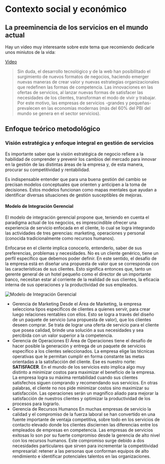 # Contexto social y económico

## La preeminencia de los servicios en el mundo actual

Hay un video muy interesante sobre este tema que recomiendo dedicarle unos miniutos de la vida:

[Video](https://youtu.be/-OiaE6l8ysg ':include :type=iframe width=100% height=400px')

>Sin duda, el desarrollo tecnológico y de la web han posibilitado el surgimiento de nuevos formatos de negocios, haciendo emerger nuevas maneras de crear valor y nuevas estrategias organizacionales que redefinen las formas de competencia. Las innovaciones en las ofertas de servicios, al lanzar nuevas formas de satisfacer las necesidades de los clientes, transforman el modo de vivir y trabajar. Por este motivo, las empresas de servicios -grandes y pequeñas- prevalecen en las economías modernas (más del 60% del PBI del mundo se genera en el sector servicios).

## Enfoque teórico metodológico

### Visión estratégica y enfoque integral en gestión de servicios

Es importante saber que la visión estratégica de negocio refiere a la habilidad de comprender y prevenir los cambios del mercado para innovar en la gestión de las distintas áreas de la empresa y, de esta manera, procurar su competitividad y rentabilidad.

Es indispensable entender que para una buena gestión del cambio se precisan modelos conceptuales que orienten y anticipen a la toma de decisiones. Estos modelos funcionan como mapas mentales que ayudan a identificar diversas situaciones de gestión susceptibles de mejoras.

#### Modelo de Integración Gerencial

El modelo de integración gerencial propone que, teniendo en cuenta el paradigma actual de los negocios, es imprescindible ofrecer una experiencia de servicio enfocada en el cliente, lo cual se logra integrando las actividades de tres gerencias: marketing, operaciones y personal (conocida tradicionalmente como recursos humanos).

Enfocarse en el cliente implica conocerlo, entenderlo, saber de sus preferencias, problemas y necesidades. No es un cliente genérico, tiene un perfil específico que debemos poder definir. En este sentido, el desafío de la empresa está en diseñar una propuesta de valor que se corresponda con las características de sus clientes. Esto significa entonces que, tanto un gerente general de un hotel pequeño como el director de un importante banco, necesitan estar al corriente de la realidad de sus clientes, la eficacia interna de sus operaciones y la productividad de sus empleados.

![Modelo de Integración Gerencial](../assets/img/modelo-integracion-gerencial.png)

- Gerencia de Marketing
Desde el Área de Marketing, la empresa selecciona tipos específicos de clientes a quienes servir, para crear luego relaciones rentables con ellos. Esto se logra a través del diseño de un paquete de servicio (una propuesta de valor), que los clientes deseen comprar. Se trata de lograr una oferta de servicio para el cliente que posea calidad, brinde una solución a sus necesidades y sea percibida con un valor superior a la competencia.  
- Gerencia de Operaciones
El Área de Operaciones tiene el desafío de hacer posible la generación y entrega de un paquete de servicios específico a los clientes seleccionados. La empresa elige las técnicas operativas que le permitan cumplir en forma constante las metas orientadas a la satisfacción del cliente. Ese es nuestro norte: **SATISFACER**. En el mundo de los servicios esto implica algo muy distinto a minimizar costos para maximizar el beneficio de la empresa. La empresa logra su máxima rentabilidad cuando sus clientes satisfechos siguen comprando y recomendando sus servicios.  En otras palabras, el cliente no nos pide minimizar costos sino maximizar su satisfacción. Las operaciones serán un magnífico aliado para mejorar la satisfacción de nuestros clientes y optimizar la productividad de los procesos para lograrlo. 
- Gerencia de Recursos Humanos
En muchas empresas de servicio la calidad y el compromiso de la fuerza laboral se han convertido en una fuente importante de ventaja competitiva, sobre todo en los servicios de contacto elevado donde los clientes disciernen las diferencias entre los empleados de empresas en competencia. Las empresas de servicios exitosas lo son por su fuerte compromiso desde la gerencia de alto nivel con los recursos humanos. Este compromiso surge debido a dos necesidades particulares que sirven para incrementar la competitividad empresarial: retener a las personas que conforman equipos de alto rendimiento e identificar potenciales talentos en las organizaciones.
